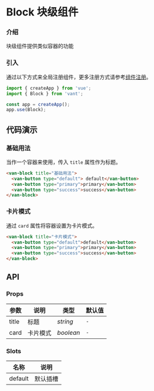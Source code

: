 # Block 块级组件

### 介绍

块级组件提供类似容器的功能

### 引入

通过以下方式来全局注册组件，更多注册方式请参考[组件注册](#/zh-CN/advanced-usage#zu-jian-zhu-ce)。

```js
import { createApp } from 'vue';
import { Block } from 'vant';

const app = createApp();
app.use(Block);
```

## 代码演示

### 基础用法

当作一个容器来使用，传入 `title` 属性作为标题。

```html
<van-block title="基础用法">
  <van-button type="default"> default</van-button>
  <van-button type="primary">primary</van-button>
  <van-button type="success">success</van-button>
</van-block>
```

### 卡片模式

通过 `card` 属性将容器设置为卡片模式。

```html
<van-block title="卡片模式">
  <van-button type="default">default</van-button>
  <van-button type="primary">primary</van-button>
  <van-button type="success">success</van-button>
</van-block>
```

## API

### Props

| 参数  | 说明     | 类型      | 默认值 |
| ----- | -------- | --------- | ------ |
| title | 标题     | _string_  | `-`    |
| card  | 卡片模式 | _boolean_ | `-`    |

### Slots

| 名称    | 说明     |
| ------- | -------- |
| default | 默认插槽 |
